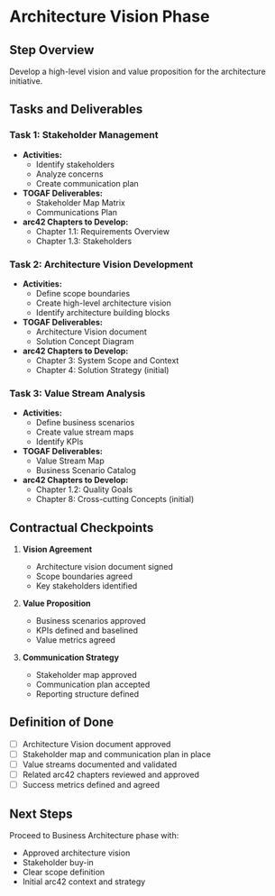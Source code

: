 # Architecture Vision Phase

## Step Overview
Develop a high-level vision and value proposition for the architecture initiative.

## Tasks and Deliverables

### Task 1: Stakeholder Management
- **Activities:**
   - Identify stakeholders
   - Analyze concerns
   - Create communication plan
- **TOGAF Deliverables:**
   - Stakeholder Map Matrix
   - Communications Plan
- **arc42 Chapters to Develop:**
   - Chapter 1.1: Requirements Overview
   - Chapter 1.3: Stakeholders

### Task 2: Architecture Vision Development
- **Activities:**
   - Define scope boundaries
   - Create high-level architecture vision
   - Identify architecture building blocks
- **TOGAF Deliverables:**
   - Architecture Vision document
   - Solution Concept Diagram
- **arc42 Chapters to Develop:**
   - Chapter 3: System Scope and Context
   - Chapter 4: Solution Strategy (initial)

### Task 3: Value Stream Analysis
- **Activities:**
   - Define business scenarios
   - Create value stream maps
   - Identify KPIs
- **TOGAF Deliverables:**
   - Value Stream Map
   - Business Scenario Catalog
- **arc42 Chapters to Develop:**
   - Chapter 1.2: Quality Goals
   - Chapter 8: Cross-cutting Concepts (initial)

## Contractual Checkpoints
1. **Vision Agreement**
   - Architecture vision document signed
   - Scope boundaries agreed
   - Key stakeholders identified

2. **Value Proposition**
   - Business scenarios approved
   - KPIs defined and baselined
   - Value metrics agreed

3. **Communication Strategy**
   - Stakeholder map approved
   - Communication plan accepted
   - Reporting structure defined

## Definition of Done
- [ ] Architecture Vision document approved
- [ ] Stakeholder map and communication plan in place
- [ ] Value streams documented and validated
- [ ] Related arc42 chapters reviewed and approved
- [ ] Success metrics defined and agreed

## Next Steps
Proceed to Business Architecture phase with:
- Approved architecture vision
- Stakeholder buy-in
- Clear scope definition
- Initial arc42 context and strategy